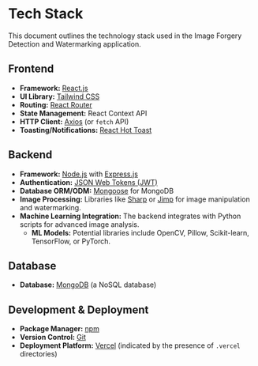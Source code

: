 # Tech Stack

This document outlines the technology stack used in the Image Forgery Detection and Watermarking application.

## Frontend

-   **Framework:** [React.js](https://reactjs.org/)
-   **UI Library:** [Tailwind CSS](https://tailwindcss.com/)
-   **Routing:** [React Router](https://reactrouter.com/)
-   **State Management:** React Context API
-   **HTTP Client:** [Axios](https://axios-http.com/) (or `fetch` API)
-   **Toasting/Notifications:** [React Hot Toast](https://react-hot-toast.com/)

## Backend

-   **Framework:** [Node.js](https://nodejs.org/) with [Express.js](https://expressjs.com/)
-   **Authentication:** [JSON Web Tokens (JWT)](https://jwt.io/)
-   **Database ORM/ODM:** [Mongoose](https://mongoosejs.com/) for MongoDB
-   **Image Processing:** Libraries like [Sharp](https://sharp.pixelplumbing.com/) or [Jimp](https://github.com/oliver-moran/jimp) for image manipulation and watermarking.
-   **Machine Learning Integration:** The backend integrates with Python scripts for advanced image analysis.
    -   **ML Models:** Potential libraries include OpenCV, Pillow, Scikit-learn, TensorFlow, or PyTorch.

## Database

-   **Database:** [MongoDB](https://www.mongodb.com/) (a NoSQL database)

## Development & Deployment

-   **Package Manager:** [npm](https://www.npmjs.com/)
-   **Version Control:** [Git](https://git-scm.com/)
-   **Deployment Platform:** [Vercel](https://vercel.com/) (indicated by the presence of `.vercel` directories) 
